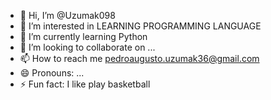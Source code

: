 - 👋 Hi, I’m @Uzumak098
- 👀 I’m interested in LEARNING PROGRAMMING LANGUAGE
- 🌱 I’m currently learning Python
- 💞️ I’m looking to collaborate on ...
- 📫 How to reach me pedroaugusto.uzumak36@gmail.com
- 😄 Pronouns: ...
- ⚡ Fun fact: I like play basketball

<!---
Uzumak098/Uzumak098 is a ✨ special ✨ repository because its `README.md` (this file) appears on your GitHub profile.
You can click the Preview link to take a look at your changes.
--->
